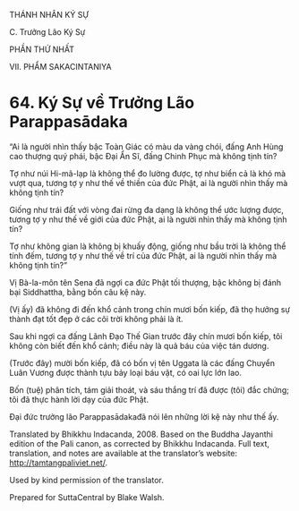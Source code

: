 THÁNH NHÂN KÝ SỰ

C. Trưởng Lão Ký Sự

PHẦN THỨ NHẤT

VII. PHẨM SAKACINTANIYA

# 64\. Ký Sự về Trưởng Lão Parappasādaka

“Ai là người nhìn thấy bậc Toàn Giác có màu da vàng chói, đấng Anh Hùng cao thượng quý phái, bậc Đại Ẩn Sĩ, đấng Chinh Phục mà không tịnh tín?

Tợ như núi Hi-mã-lạp là không thể đo lường được, tợ như biển cả là khó mà vượt qua, tương tợ y như thế về thiền của đức Phật, ai là người nhìn thấy mà không tịnh tín?

Giống như trái đất với vòng đai rừng đa dạng là không thể ước lượng được, tương tợ y như thế về giới của đức Phật, ai là người nhìn thấy mà không tịnh tín?

Tợ như không gian là không bị khuấy động, giống như bầu trời là không thể tính đếm, tương tợ y như thế về trí của đức Phật, ai là người nhìn thấy mà không tịnh tín?”

Vị Bà-la-môn tên Sena đã ngợi ca đức Phật tối thượng, bậc không bị đánh bại Siddhattha, bằng bốn câu kệ này.

(Vị ấy) đã không đi đến khổ cảnh trong chín mươi bốn kiếp, đã thọ hưởng sự thành đạt tốt đẹp ở các cõi trời không phải là ít.

Sau khi ngợi ca đấng Lãnh Đạo Thế Gian trước đây chín mươi bốn kiếp, tôi không còn biết đến khổ cảnh; điều này là quả báu của việc tán dương.

(Trước đây) mười bốn kiếp, đã có bốn vị tên Uggata là các đấng Chuyển Luân Vương được thành tựu bảy loại báu vật, có oai lực lớn lao.

Bốn (tuệ) phân tích, tám giải thoát, và sáu thắng trí đã được (tôi) đắc chứng; tôi đã thực hành lời dạy của đức Phật.

Đại đức trưởng lão Parappasādakađã nói lên những lời kệ này như thế ấy.

Translated by Bhikkhu Indacanda, 2008. Based on the Buddha Jayanthi edition of the Pali canon, as corrected by Bhikkhu Indacanda. Full text, translation, and notes are available at the translator’s website: http://tamtangpaliviet.net/.

Used by kind permission of the translator.

Prepared for SuttaCentral by Blake Walsh.
